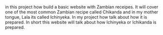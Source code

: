 in this project how build a basic website with Zambian receipes.
 It will cover one of the most common Zambian recipe called Chikanda 
 and in my mother tongue, Lala its called Ichinyeka. 
 In my project how talk about how it is prepared.
  In short this website will talk about how Ichinyeka or Ichikanda is prepared.


